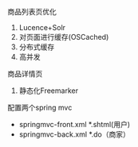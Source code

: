 商品列表页优化
1. Lucence+Solr
2. 对页面进行缓存(OSCached)
3. 分布式缓存
4. 高并发

商品详情页
1. 静态化Freemarker

配置两个spring mvc
- springmvc-front.xml
*.shtml(用户)
- springmvc-back.xml
*.do（商家）

